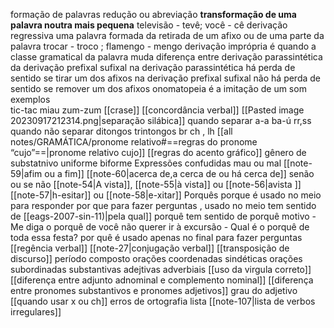 
formação de palavras 
	redução ou abreviação
		 **transformação de uma palavra noutra mais pequena**
		 televisão - tevê;
		 você - cê
	derivação regressiva 
			uma palavra formada da retirada de um afixo ou de uma parte da palavra
			 trocar - troco ; 
			 flamengo - mengo
	derivação imprópria 
		é quando a classe gramatical da palavra muda
	diferença entre derivação parassintética da derivação prefixal sufixal
		na derivação parassintética há perda de sentido se tirar um dos afixos
			 na derivação prefixal sufixal não há perda de sentido se remover um dos afixos
	onomatopeia
		é a imitação de um som
		exemplos	
			tic-tac
			miau
			zum-zum
[[crase]]
[[concordância verbal]]
[[Pasted image 20230917212314.png|separação silábica]] 
	quando separar
		 a-a
		 ba-ú
		 rr,ss
	quando não separar
		ditongos
		trintongos
		 br
		 ch , lh
[[all notes/GRAMÁTICA/pronome relativo#==regras do pronome “cujo”==|pronome relativo cujo]]
[[regras do acento gráfico]]
gênero de substatnivo 
	uniforme 
	biforme 
Expressões confudidas
	mau ou mal
	[[note-59|afim ou a fim]]
	[[note-60|acerca de,a cerca de ou há cerca de]]
	senão ou se não
	[[note-54|A vista]], [[note-55|à vista]] ou [[note-56|avista ]]
	[[note-57|h-esitar]] ou [[note-58|e-xitar]]
Porquês 
	porque
		é usado no meio para responder
	por que
		 para fazer perguntas , usado no meio tem sentido de [[eags-2007-sin-11)|pela qual]]
	porquê 
		tem sentido de porquê motivo
		- Me diga o porquê de você não querer ir à excursão
		- Qual é o porquê de toda essa festa?
	por quê
		é usado apenas no final para fazer perguntas
[[regência verbal]] 
[[note-27|conjugação verbal]]
[[transposição de discurso]]
período composto
orações coordenadas sindéticas
orações subordinadas
	substantivas
	adejtivas
	adverbiais
[[uso da virgula correto]]
[[diferença entre adjunto adnominal e complemento nominal]] 
[[diferença entre pronomes substantivos e pronomes adjetivos]]
grau do adjetivo
[[quando usar x ou ch]]
erros de ortografia lista
	 [[note-107|lista de verbos irregulares]]
	 